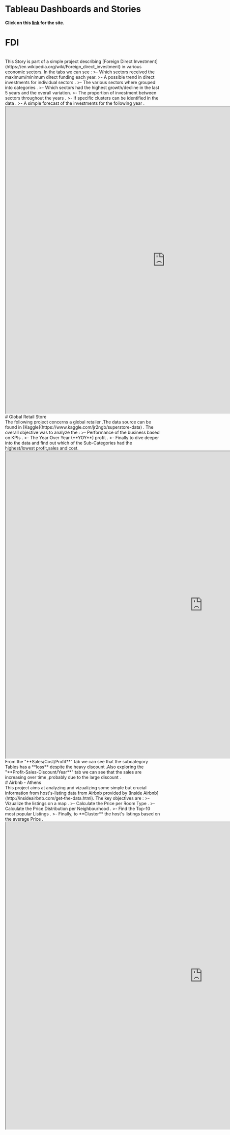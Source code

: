 # Tableau Dashboards and Stories

**Click on this [link](https://achatzia.github.io/Tableau/) for the site**.

# FDI
<br>
This Story is part of a simple project describing [Foreign Direct Investment](https://en.wikipedia.org/wiki/Foreign_direct_investment) in various economic sectors.
In the tabs we can see :
>- Which sectors received the maximum/minimum direct funding each year.
>- A possible trend in direct investments for individual sectors .
>- The various sectors where grouped into categories .
>- Which sectors had the highest growth/decline in the last 5 years and the overall variation.
>- The proportion of investment between sectors throughout the years .
>- If specific clusters can be identified in the data .
>- A simple forecast of the investments for the following year .

<iframe src="https://public.tableau.com/views/ForeignDirectInvestmentStory/FDIStory?:showVizHome=no&:embed=true" width="1036" height="999"></iframe>
<br>
# Global Retail Store
<br>
The following project concerns a global retailer .The data source can be found in [Kaggle](https://www.kaggle.com/jr2ngb/superstore-data) .
The overall objective was to analyze the :
>- Performance of the business based on KPIs .
>- The Year Over Year (**YOY**) profit .
>- Finally to dive deeper into the data and find out which of the Sub-Categories had the highest/lowest profit,sales and cost.

<iframe src="https://public.tableau.com/views/GlobalSuperstorePerformance_15952552894630/GlobalSuperstorePerformance?:showVizHome=no&:embed=true" width="1280" height="999"></iframe>
<br>
From the "**Sales/Cost/Profit**" tab we can see that the subcategory Tables has a **loss** despite the heavy discount .Also exploring the "**Profit-Sales-Discount/Year**" tab we can see that the sales are increasing over time ,probably due to the large discount . 
<br>
# Airbnb - Athens
<br>
This project aims at analyzing and vizualizing some simple but crucial information from host's-listing data from Airbnb provided by [Inside Airbnb](http://insideairbnb.com/get-the-data.html). 
The key objectives are : 
>- Vizualize the listings on a map .
>- Calculate the Price per Room Type .
>- Calculate the Price Distribution per Neighbourhood . 
>- Find the Top-10 most popular Listings .
>- Finally, to **Cluster** the host's listings based on the average Price .

<iframe src="https://public.tableau.com/views/Airbnb_Listings_Tableau/Story1?:showVizHome=no&:embed=true" width="1280" height="999"></iframe>
<br>

